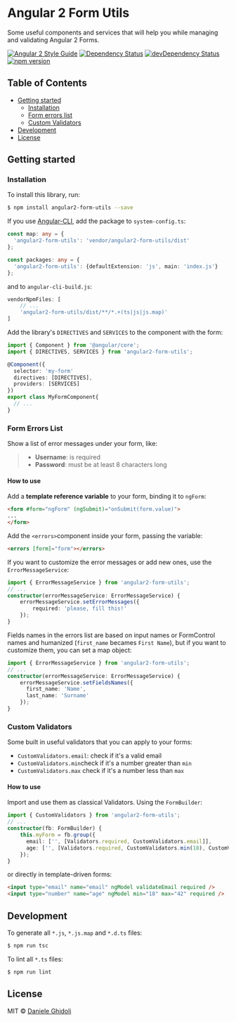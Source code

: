 # Angular 2 Form Utils

Some useful components and services that will help you while managing and validating Angular 2 Forms.

[![Angular 2 Style Guide](https://mgechev.github.io/angular2-style-guide/images/badge.svg)](https://angular.io/styleguide) [![Dependency Status](https://david-dm.org/ghidoz/angular2-form-utils.svg)](https://david-dm.org/ghidoz/angular2-form-utils) [![devDependency Status](https://david-dm.org/ghidoz/angular2-form-utils/dev-status.svg)](https://david-dm.org/ghidoz/angular2-form-utils#info=devDependencies) [![npm version](https://badge.fury.io/js/angular2-form-utils.svg)](https://badge.fury.io/js/angular2-form-utils)

## Table of Contents
- [Getting started](#getting-started)
    - [Installation](#installation)
    - [Form errors list](#form-errors-list)
    - [Custom Validators](#custom-validators)
- [Development](#development)
- [License](#licence)

## Getting started

### Installation

To install this library, run:
```bash
$ npm install angular2-form-utils --save
```

If you use [Angular-CLI](https://github.com/angular/angular-cli), add the package to `system-config.ts`:
```typescript
const map: any = {
  'angular2-form-utils': 'vendor/angular2-form-utils/dist'
};

const packages: any = {
  'angular2-form-utils': {defaultExtension: 'js', main: 'index.js'}
};
```

and to `angular-cli-build.js`:
```javascript
vendorNpmFiles: [
    // ...
    'angular2-form-utils/dist/**/*.+(ts|js|js.map)'
]
```

Add the library's `DIRECTIVES` and `SERVICES` to the component with the form:
```typescript
import { Component } from '@angular/core';
import { DIRECTIVES, SERVICES } from 'angular2-form-utils';

@Component({
  selector: 'my-form'
  directives: [DIRECTIVES],
  providers: [SERVICES]
})
export class MyFormComponent{
  // ...
}
```

### Form Errors List

Show a list of error messages under your form, like:

> - **Username**: is required
> - **Password**: must be at least 8 characters long

#### How to use
 
Add a **template reference variable** to your form, binding it to `ngForm`:

```html
<form #form="ngForm" (ngSubmit)="onSubmit(form.value)">
...
</form>
```

Add the `<errors>`component inside your form, passing the variable:

```html
<errors [form]="form"></errors>
```

If you want to customize the error messages or add new ones, use the `ErrorMessageService`:
```typescript
import { ErrorMessageService } from 'angular2-form-utils';
// ...
constructor(errorMessageService: ErrorMessageService) {
    errorMessageService.setErrorMessages({
        required: 'please, fill this!'
    });
}
```

Fields names in the errors list are based on input names or FormControl names and humanized (`first_name` becames `First Name`), but if you want to customize them, you can set a map object:

```typescript
import { ErrorMessageService } from 'angular2-form-utils';
// ...
constructor(errorMessageService: ErrorMessageService) {
    errorMessageService.setFieldsNames({
      first_name: 'Name',
      last_name: 'Surname'
    });
}
```

### Custom Validators

Some built in useful validators that you can apply to your forms:

 - `CustomValidators.email`: check if it's a valid email
 - `CustomValidators.min`check if it's a number greater than `min`
 - `CustomValidators.max` check if it's a number less than `max` 

#### How to use

Import and use them as classical Validators. Using the `FormBuilder`:

```typescript
import { CustomValidators } from 'angular2-form-utils';
// ...
constructor(fb: FormBuilder) {
    this.myForm = fb.group({
      email: ['', [Validators.required, CustomValidators.email]],
      age: ['', [Validators.required, CustomValidators.min(18), CustomValidators.max(42)]]
    });
}
```

or directly in template-driven forms:

```html
<input type="email" name="email" ngModel validateEmail required />
<input type="number" name="age" ngModel min="18" max="42" required />
```

## Development

To generate all `*.js`, `*.js.map` and `*.d.ts` files:

```bash
$ npm run tsc
```

To lint all `*.ts` files:

```bash
$ npm run lint
```

## License

MIT © [Daniele Ghidoli](http://danieleghidoli.it)
